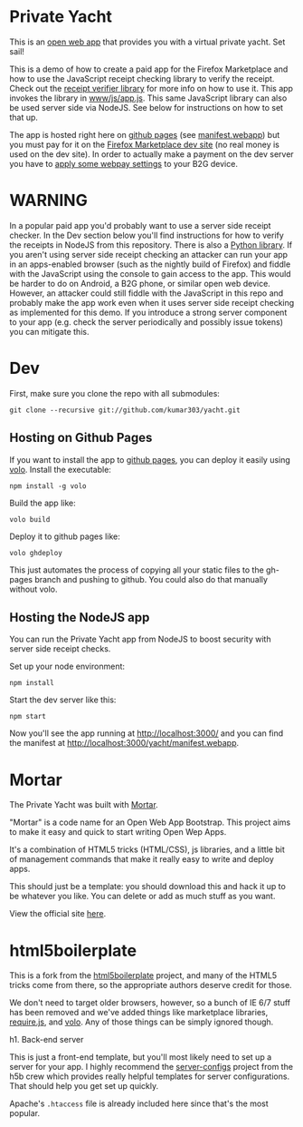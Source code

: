 # Private Yacht

This is an [open web app](https://developer.mozilla.org/en/Apps/)
that provides you with a virtual private yacht.
Set sail!

This is a demo of how to create a paid app for the Firefox Marketplace
and how to use the JavaScript receipt checking library to verify the receipt.
Check out the
[receipt verifier library](https://github.com/mozilla/receiptverifier)
for more info on how to use it. This app invokes the library in
[www/js/app.js](https://github.com/kumar303/yacht/blob/master/www/js/app.js).
This same JavaScript library can also be used server side via NodeJS. See below for
instructions on how to set that up.

The app is hosted right here on
[github pages](http://kumar303.github.com/yacht/)
(see [manifest.webapp](http://kumar303.github.com/yacht/manifest.webapp))
but you must pay for it on the
[Firefox Marketplace dev site](https://marketplace-dev.allizom.org/app/private-yacht/)
(no real money is used on the dev site).
In order to actually make a payment on the dev server you have to
[apply some webpay settings](https://github.com/mozilla/webpay#setting-up-desktop-b2g)
to your B2G device.

# WARNING

In a popular paid app you'd probably want to use a server side receipt checker.
In the Dev section below you'll find instructions for how to verify the receipts
in NodeJS from this repository.
There is also a
[Python library](http://receipts.readthedocs.org/en/latest/).
If you aren't using server side receipt checking
an attacker can run your app in an apps-enabled browser
(such as the nightly build of Firefox) and fiddle with the JavaScript
using the console to gain access to the app. This would be harder to do
on Android, a B2G phone, or similar open web device.
However, an attacker could still fiddle with the JavaScript in this repo
and probably make the app work even when it uses server side receipt checking
as implemented for this demo.
If you introduce a strong server component to your app
(e.g. check the server periodically and possibly issue tokens)
you can mitigate this.

# Dev

First, make sure you clone the repo with all submodules:

`git clone --recursive git://github.com/kumar303/yacht.git`

## Hosting on Github Pages

If you want to install the app to [github pages](http://pages.github.com/),
you can deploy it easily using [volo](https://github.com/volojs/volo).
Install the executable:

`npm install -g volo`

Build the app like:

`volo build`

Deploy it to github pages like:

`volo ghdeploy`

This just automates the process of copying all your static files to the gh-pages
branch and pushing to github. You could also do that manually without volo.

## Hosting the NodeJS app

You can run the Private Yacht app from NodeJS to boost security with server side
receipt checks.

Set up your node environment:

`npm install`

Start the dev server like this:

`npm start`

Now you'll see the app running at [http://localhost:3000/](http://localhost:3000/)
and you can find the manifest at
[http://localhost:3000/yacht/manifest.webapp](http://localhost:3000/yacht/manifest.webapp).


# Mortar

The Private Yacht was built with [Mortar](http://jlongster.github.com/mortar).

"Mortar" is a code name for an Open Web App Bootstrap.
This project aims to make it easy and quick to start writing Open Wep Apps.

It's a combination of HTML5 tricks (HTML/CSS), js libraries, and
a little bit of management commands that make it really easy to write and deploy apps.

This should just be a template: you should download this and
hack it up to be whatever you like. You can delete or add as much stuff as you want.

View the official site [here](http://jlongster.github.com/mortar).

# html5boilerplate

This is a fork from the
[html5boilerplate](http://html5boilerplate.com/) project, and many of the HTML5
tricks come from there, so the appropriate authors deserve credit for those.

We don't need to target older browsers, however, so a bunch of IE 6/7
stuff has been removed and we've added things like marketplace libraries,
[require.js](http://requirejs.org/), and [volo](https://github.com/volojs/volo).
Any of those things can be simply ignored though.

h1. Back-end server

This is just a front-end template, but you'll most likely need to set up a
server for your app. I highly recommend the
[server-configs](https://github.com/h5bp/server-configs) project from the
h5b crew which provides really helpful templates for server configurations.
That should help you get set up quickly.

Apache's `.htaccess` file is already included here since that's the most popular.
